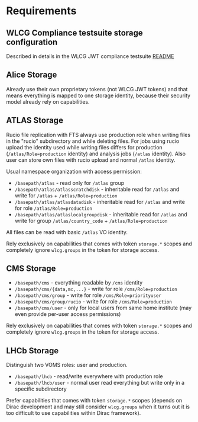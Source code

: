 # Requirements

## WLCG Compliance testsuite storage configuration

Described in details in the WLCG JWT compliance testsuite [README](https://github.com/indigo-iam/wlcg-jwt-compliance-tests/blob/master/README.md)

## Alice Storage

Already use their own proprietary tokens (not WLCG JWT tokens) and that means everything is mapped to one storage identity, because their security model already rely on capabilities.

## ATLAS Storage

Rucio file replication with FTS always use production role when writing files in the "rucio" subdirectory
and while deleting files. For jobs using rucio upload the identity used while writing files differs
for production (`/atlas/Role=production` identity) and analysis jobs (`/atlas` identity). Also user
can store own files with rucio upload and normal `/atlas` identity.

Usual namespace organization with access permission:

* `/basepath/atlas` - read only for `/atlas` group
* `/basepath/atlas/atlasscratchdisk` - inheritable read for `/atlas` and write for `/atlas` + `/atlas/Role=production`
* `/basepath/atlas/atlasdatadisk` - inheritable read for `/atlas` and write for role `/atlas/Role=production`
* `/basepath/atlas/atlaslocalgroupdisk` - inheritable read for `/atlas` and write for group `/atlas/country_code` + `/atlas/Role=production`

All files can be read with basic `/atlas` VO identity.

Rely exclusively on capabilities that comes with token `storage.*` scopes and completely ignore `wlcg.groups` in the token for storage access.

## CMS Storage

* `/basepath/cms` - everything readable by `/cms` identity
* `/basepath/cms/{data,mc,...}` - write for role `/cms/Role=production`
* `/basepath/cms/group` - write for role `/cms/Role=priorityuser`
* `/basepath/cms/group/rucio` - write for role `/cms/Role=production`
* `/basepath/cms/user` - only for local users from same home institute (may even provide per-user access permissions)

Rely exclusively on capabilities that comes with token `storage.*` scopes and completely ignore `wlcg.groups` in the token for storage access.

## LHCb Storage

Distinguish two VOMS roles: user and production.

* `/basepath/lhcb` - read/write everywhere with production role
* `/basepath/lhcb/user` - normal user read everything but write only in a specific subdirectory

Prefer capabilities that comes with token `storage.*` scopes (depends on Dirac development and may still consider `wlcg.groups` when it turns out it is too difficult to use capabilities within Dirac framework).

